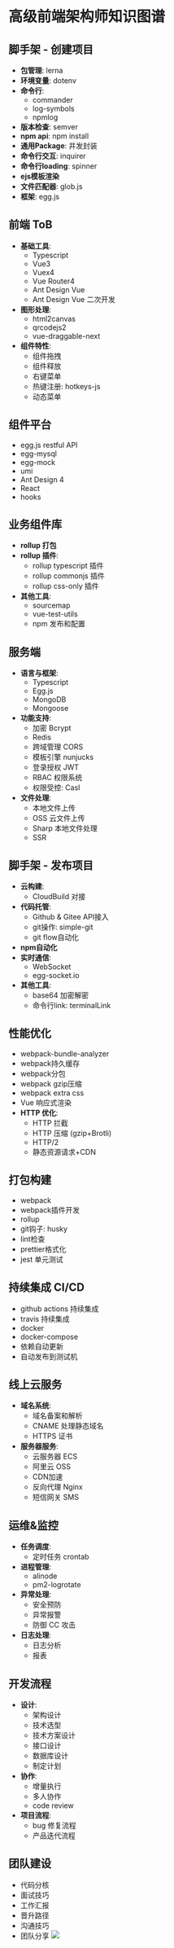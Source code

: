 # 高级前端架构师知识图谱

## 脚手架 - 创建项目
- **包管理**: lerna
- **环境变量**: dotenv
- **命令行**:
  - commander
  - log-symbols
  - npmlog
- **版本检查**: semver
- **npm api**: npm install
- **通用Package**: 并发封装
- **命令行交互**: inquirer
- **命令行loading**: spinner
- **ejs模板渲染**
- **文件匹配器**: glob.js
- **框架**: egg.js

## 前端 ToB
- **基础工具**:
  - Typescript
  - Vue3
  - Vuex4
  - Vue Router4
  - Ant Design Vue
  - Ant Design Vue 二次开发
- **图形处理**:
  - html2canvas
  - qrcodejs2
  - vue-draggable-next
- **组件特性**:
  - 组件拖拽
  - 组件释放
  - 右键菜单
  - 热键注册: hotkeys-js
  - 动态菜单

## 组件平台
- egg.js restful API
- egg-mysql
- egg-mock
- umi
- Ant Design 4
- React
- hooks

## 业务组件库
- **rollup 打包**
- **rollup 插件**:
  - rollup typescript 插件
  - rollup commonjs 插件
  - rollup css-only 插件
- **其他工具**:
  - sourcemap
  - vue-test-utils
  - npm 发布和配置

## 服务端
- **语言与框架**:
  - Typescript
  - Egg.js
  - MongoDB
  - Mongoose
- **功能支持**:
  - 加密 Bcrypt
  - Redis
  - 跨域管理 CORS
  - 模板引擎 nunjucks
  - 登录授权 JWT
  - RBAC 权限系统
  - 权限受控: Casl
- **文件处理**:
  - 本地文件上传
  - OSS 云文件上传
  - Sharp 本地文件处理
  - SSR

## 脚手架 - 发布项目
- **云构建**:
  - CloudBuild 对接
- **代码托管**:
  - Github & Gitee API接入
  - git操作: simple-git
  - git flow自动化
- **npm自动化**
- **实时通信**:
  - WebSocket
  - egg-socket.io
- **其他工具**:
  - base64 加密解密
  - 命令行link: terminalLink

## 性能优化
- webpack-bundle-analyzer
- webpack持久缓存
- webpack分包
- webpack gzip压缩
- webpack extra css
- Vue 响应式渲染
- **HTTP 优化**:
  - HTTP 拦截
  - HTTP 压缩 (gzip+Brotli)
  - HTTP/2
  - 静态资源请求+CDN

## 打包构建
- webpack
- webpack插件开发
- rollup
- git钩子: husky
- lint检查
- prettier格式化
- jest 单元测试

## 持续集成 CI/CD
- github actions 持续集成
- travis 持续集成
- docker
- docker-compose
- 依赖自动更新
- 自动发布到测试机

## 线上云服务
- **域名系统**:
  - 域名备案和解析
  - CNAME 处理静态域名
  - HTTPS 证书
- **服务器服务**:
  - 云服务器 ECS
  - 阿里云 OSS
  - CDN加速
  - 反向代理 Nginx
  - 短信网关 SMS

## 运维&监控
- **任务调度**:
  - 定时任务 crontab
- **进程管理**:
  - alinode
  - pm2-logrotate
- **异常处理**:
  - 安全预防
  - 异常报警
  - 防御 CC 攻击
- **日志处理**:
  - 日志分析
  - 报表

## 开发流程
- **设计**:
  - 架构设计
  - 技术选型
  - 技术方案设计
  - 接口设计
  - 数据库设计
  - 制定计划
- **协作**:
  - 增量执行
  - 多人协作
  - code review
- **项目流程**:
  - bug 修复流程
  - 产品迭代流程

## 团队建设
- 代码分核
- 面试技巧
- 工作汇报
- 晋升路径
- 沟通技巧
- 团队分享
![](../01-note/附件/Snipaste_2024-12-11_21-08-15.png)